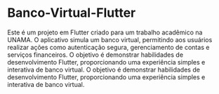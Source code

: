 # Banco-Virtual-Flutter
Este é um projeto em Flutter criado para um trabalho acadêmico na UNAMA. O aplicativo simula um banco virtual, permitindo aos usuários realizar ações como autenticação segura, gerenciamento de contas e serviços financeiros.
O objetivo é demonstrar habilidades de desenvolvimento Flutter, proporcionando uma experiência simples e interativa de banco virtual. O objetivo é demonstrar habilidades de desenvolvimento Flutter, proporcionando uma experiência simples e interativa de banco virtual.
